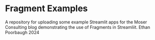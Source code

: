 # Fragment Examples
A repository for uploading some example Streamlit apps for the Moser Consulting blog demonstrating the use of Fragments in Streamliit.
Ethan Poorbaugh
2024
